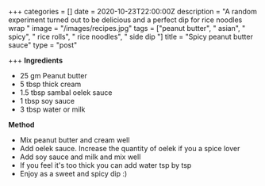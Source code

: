 +++
categories = []
date = 2020-10-23T22:00:00Z
description = "A random experiment turned out to be delicious and a perfect dip for rice noodles wrap "
image = "/images/recipes.jpg"
tags = ["peanut butter", " asian", " spicy", " rice rolls", " rice noodles", " side dip "]
title = "Spicy peanut butter sauce"
type = "post"

+++
**Ingredients** 

* 25 gm Peanut butter 
* 5 tbsp thick cream 
* 1.5 tbsp sambal oelek sauce
* 1 tbsp soy sauce 
* 3 tbsp water or milk 

**Method** 

* Mix peanut butter and cream well 
* Add oelek sauce. Increase the quantity of oelek if you a spice lover 
* Add soy sauce and milk and mix well 
* If you feel it's too thick you can add water tsp by tsp
* Enjoy as a sweet and spicy dip :) 